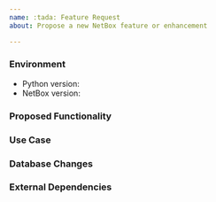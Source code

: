 ```yaml
---
name: :tada: Feature Request
about: Propose a new NetBox feature or enhancement

---
```


<!--
    NOTE: This form is only for proposing specific new features or enhancements.
    If you have a general idea or question, please post to our mailing list
    instead of opening an issue:

        https://groups.google.com/forum/#!forum/netbox-discuss

    NOTE: Due to an excessive backlog of feature requests, we are not currently
    accepting any proposals which significantly extend NetBox's feature scope.

    Please describe the environment in which you are running NetBox. Be sure
    that you are running an unmodified instance of the latest stable release
    before submitting a bug report.
-->
### Environment
* Python version:  <!-- Example: 3.5.4 -->
* NetBox version:  <!-- Example: 2.3.6 -->

<!--
    Describe in detail the new functionality you are proposing. Include any
    specific changes to work flows, data models, or the user interface.
-->
### Proposed Functionality


<!--
    Convey an example use case for your proposed feature. Write from the
    perspective of a NetBox user who would benefit from the proposed
    functionality and describe how.
--->
### Use Case


<!--
    Note any changes to the database schema necessary to support the new
    feature. For example, does the proposal require adding a new model or
    field? (Not all new features require database changes.)
--->
### Database Changes


<!--
    List any new dependencies on external libraries or services that this new
    feature would introduce. For example, does the proposal require the
    installation of a new Python package? (Not all new features introduce new
    dependencies.)
-->
### External Dependencies
